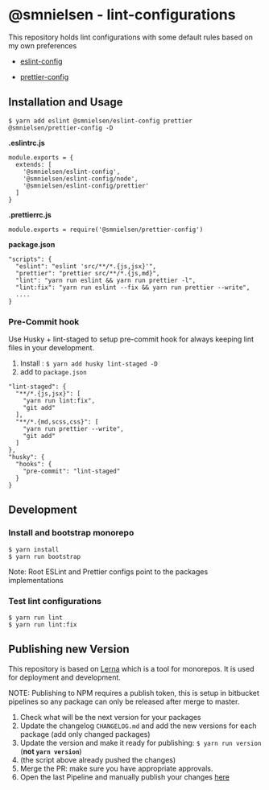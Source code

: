 # @smnielsen - lint-configurations

This repository holds lint configurations with some default rules based on my own preferences

- [eslint-config](https://github.com/smnielsen/smn-linting/tree/master/packages/eslint-config)

- [prettier-config](https://github.com/smnielsen/smn-linting/tree/master/packages/prettier-config)

## Installation and Usage

```
$ yarn add eslint @smnielsen/eslint-config prettier @smnielsen/prettier-config -D
```

**.eslintrc.js**

```
module.exports = {
  extends: [
    '@smnielsen/eslint-config',
    '@smnielsen/eslint-config/node',
    '@smnielsen/eslint-config/prettier'
  ]
}
```

**.prettierrc.js**

```
module.exports = require('@smnielsen/prettier-config')
```

**package.json**

```
"scripts": {
  "eslint": "eslint 'src/**/*.{js,jsx}'",
  "prettier": "prettier src/**/*.{js,md}",
  "lint": "yarn run eslint && yarn run prettier -l",
  "lint:fix": "yarn run eslint --fix && yarn run prettier --write",
  ....
}
```

### Pre-Commit hook

Use Husky + lint-staged to setup pre-commit hook for always keeping lint files in your development.

1. Install : `$ yarn add husky lint-staged -D`
2. add to `package.json`

```
"lint-staged": {
  "**/*.{js,jsx}": [
    "yarn run lint:fix",
    "git add"
  ],
  "**/*.{md,scss,css}": [
    "yarn run prettier --write",
    "git add"
  ]
},
"husky": {
  "hooks": {
    "pre-commit": "lint-staged"
  }
}
```

## Development

### Install and bootstrap monorepo

```
$ yarn install
$ yarn run bootstrap
```

Note: Root ESLint and Prettier configs point to the packages implementations

### Test lint configurations

```
$ yarn run lint
$ yarn run lint:fix
```

## Publishing new Version

This repository is based on [Lerna](https://github.com/lerna/lerna) which is a tool for monorepos. It is used for deployment and development.

NOTE: Publishing to NPM requires a publish token, this is setup in bitbucket pipelines so any package can only be released after merge to master.

1. Check what will be the next version for your packages
2. Update the changelog `CHANGELOG.md` and add the new versions for each package (add only changed packages)
3. Update the version and make it ready for publishing: `$ yarn run version` (**not `yarn version`**)
4. (the script above already pushed the changes)
5. Merge the PR: make sure you have appropriate approvals.
6. Open the last Pipeline and manually publish your changes [here](https://bitbucket.org/smnielsen/olt-lint-config/addon/pipelines/home#!/results/branch/master/page/1)

